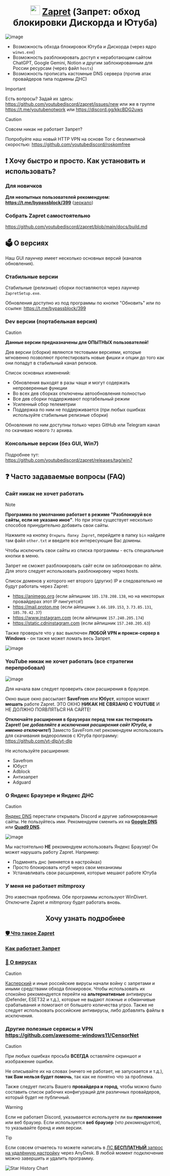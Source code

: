<h1 align="center"><img src="https://i.imgur.com/uABXHHI.png" width="30px"></img> <a href="https://github.com/bol-van/zapret">Zapret</a> (Запрет: обход блокировки Дискорда и Ютуба) </h1>

![image](https://github.com/user-attachments/assets/60ca6d7e-9e24-4829-80e7-2ddc570560a3)

- Возможность обхода блокировок Ютуба и Дискорда (через ядро `winws.exe`)
- Возможность разблокировать доступ к неработающим сайтом ChatGPT, Google Gemini, Notion и другим заблокированным для России ресурсам (через файл `hosts`)
- Возможность прописать кастомные DNS сервера (против атак провайдеров типа подмены ДНС)

> [!IMPORTANT]  
> Есть вопросы? Задай их здесь: https://github.com/youtubediscord/zapret/issues/new или же в группе https://t.me/youtubenotwork или https://discord.gg/kkcBDG2uws

> [!CAUTION]  
> Совсем никак не работает Запрет?
> 
> Попробуйте наш новый HTTP VPN на основе Tor с безлимитной скоростью: https://github.com/youtubediscord/roskomfree

## ❗ Хочу быстро и просто. Как установить и использовать? 
### Для новичков
**Для неопытных пользователей рекомендуем: https://t.me/bypassblock/399** ([зеркало](https://github.com/youtubediscord/zapret/releases/latest/download/ZapretSetup.exe))

### Собрать Zapret самостоятельно
https://github.com/youtubediscord/zapret/blob/main/docs/build.md

## 🗳️ О версиях
Наш GUI лаунчер имеет несколько основных версий (каналов обновления).

### Стабильные версии
Стабильные (релизные) сборки поставляются через лаунчер `ZapretSetup.exe`.

Обновления доступно из под программы по кнопке "Обновить" или по ссылке: https://t.me/bypassblock/399

### Dev версии (портабельная версия)
> [!CAUTION]  
> **Данные версии предназначены для ОПЫТНЫХ пользователей!**

Дев версии (сборки) являются тестовыми версиями, которые мгновенно позволяют протестировать новые фишки и опции до того как они попадут в стабильный канал релизов.

Список основных изменений:
- Обновления выходят в разы чаще и могут содержать непроверенные функции
- Во всех дев сборках отключены автообновления полностью 
- Все дев сборки поддерживают портабельный режим
- Усиленный сбор телеметрии
- Поддержка по ним не поддерживается (при любых ошибках используйте стабильные релизные сборки)

Обновления по ним доступны только через GitHub или Telegram канал по скачиваю нового `7z` архива.

### Консольные версии (без GUI, Win7)
Подробнее тут: https://github.com/youtubediscord/zapret/releases/tag/win7

## ❓ Часто задаваемые вопросы (FAQ)
### Сайт никак не хочет работать
> [!NOTE]  
> **Программа по умолчанию работает в режиме "Разблокируй все сайты, если не указано иное"**. Но при этом существует несколько способов принудительно добавить свои сайты. 

Нажмите на кнопку `Открыть Папку Zapret`, перейдите в папку `bin` найдите там файл `other.txt` и введите все интересующие Вас домены.

Чтобы исключить свои сайты из списка программы - есть специальные кнопки в меню.

Запрет не сможет разблокировать сайт если он заблокирован по айпи. Для этого следует использовать разблокировку через hosts.

Список доменов у которого нет второго (_других_) IP и следовательно не будут работать через Zapret:
- https://animego.org (если айпишник `185.178.208.138`, но на некоторых провайдерах этот IP пингуется!)
- https://mail.proton.me (если айпишник `3.66.189.153`, `3.73.85.131`, `185.70.42.37`)
- https://www.instagram.com (если айпишник `157.240.205.174`)
- https://static.cdninstagram.com (если айпишник `157.240.205.63`)

Также проверьте что у вас выключен **ЛЮБОЙ VPN и прокси-сервер в Windows** - он также может ломать весь Запрет.

![image](https://github.com/user-attachments/assets/94b0c35a-7899-4545-8d4b-8293560e0761)

### YouTube никак не хочет работать (все стратегии перепробовал)
![image](https://github.com/user-attachments/assets/8f0cad33-96cf-4247-8df9-c61c920e94ec)

Для начала вам следует проверить свои расширения в браузере.

Окно выше окно рассылает **SaveFrom** или **Юбуст**, которое может **мешать** работе Zapret. ЭТО ОКНО **НИКАК НЕ СВЯЗАНО С YOUTUBE** И НЕ ДОЛЖНО ПОЯВЛЯТЬСЯ НА САЙТЕ!

**Отключайте расширения в браузерах перед тем как тестировать Zapret! (_не добавляйте в исключения расширения сайт Ютуба, а именно отключите!_)** Заместо SaveFrom.net рекомендуем использовать для скачивания видеороликов с Ютуба программу: https://github.com/yt-dlp/yt-dlp

Не используйте расширения:
- Savefrom
- Юбуст
- Adblock
- Антизапрет
- Adguard

### О Яндекс Браузере и Яндекс ДНС
> [!CAUTION]  
> [Яндекс DNS](https://t.me/bypassblock/134) перестали открывать Discord и другие заблокированные сайты. Не пользуйтесь ими. Рекомендуем сменить их на [**Google DNS**](https://developers.google.com/speed/public-dns) или [**Quad9 DNS**](https://quad9.net/service/service-addresses-and-features).

![image](https://github.com/user-attachments/assets/e8a11aa1-446c-40f4-b7d4-fc35b26ba9af)

Мы настоятельно **НЕ** рекомендуем использовать Яндекс Браузер! Он может нарушать работу Zapret. Например:
- Подменять днс (меняется в настройках)
- Просто блокировать ютуб через свои механизмы
- Устанавливать свои расширения, которые мешают работе Ютуба

### У меня не работает mitmproxy
Это известная проблема. Обе программы используют WinDivert. Отключите Zapret и mitmproxy будет работать вновь.

<h2 align="center">Хочу узнать подробнее </h2>

### [🛡 Что такое Zapret](https://teletype.in/@censorliber/zapretvpndpi)
### [Как работает Запрет](https://github.com/youtubediscord/zapret/blob/main/docs/flags.md)
### [👾 О вирусах](https://teletype.in/@censorliber/zapretvirus)

> [!CAUTION]  
> [Касперский](https://github.com/bol-van/zapret/issues/611) и иные российские вирусы начали войну с запретами и иными средствами обхода блокировок. Чтобы использовать их спокойно рекомендуется перейти на **альтернативные** антивирусы (Defender, ESET32 и т.д.), которые не выдают ложные и обманчивые срабатывания и помогают от большего количества угроз. Также не следует использовать российские антивирусы, либо добавлять файлы в исключения.

### Другие полезные сервисы и VPN https://github.com/awesome-windows11/CensorNet

> [!CAUTION]  
> При любых ошибках просьба **ВСЕГДА** оставляйте скриншот и изображение ошибки.
> 
> Не описывайте их на словах (ничего не работает, не запускается и т.д.), **так Вам нельзя будет помочь**, так как не понятно что за проблема.
>
> 
> Также следует писать Вашего **провайдера и город**, чтобы можно было составить список рабочих конфигураций для различных провайдеров, который будет не публичный.

> [!WARNING]  
> Если не работает Discord, указывается используете ли вы **приложение** или веб браузер. Если используется **веб браузер** (_что рекомендуется_), то указывайте бренд и имя версии.

> [!TIP]  
> Если совсем отчаетесь то можете написать в [ЛС **БЕСПЛАТНЫЙ** запрос на удалённую настройку](https://t.me/youtubenotwork/4764) через AnyDesk. В любой момент подключение можно завершить и удалить программу.

 <picture>
   <source media="(prefers-color-scheme: dark)" srcset="https://api.star-history.com/svg?repos=youtubediscord/zapret&type=Date&theme=dark" />
   <source media="(prefers-color-scheme: light)" srcset="https://api.star-history.com/svg?repos=youtubediscord/zapret&type=Date" />
   <img alt="Star History Chart" src="https://api.star-history.com/svg?repos=youtubediscord/zapret&type=Date" />
 </picture>
